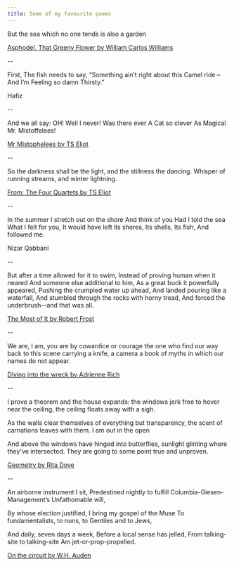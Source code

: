 ```yaml
---
title: Some of my favourite poems
---
```


But the sea
which no one tends
is also a garden

[Asphodel, That Greeny Flower by William Carlos Williams](http://www.poets.org/poetsorg/poem/asphodel-greeny-flower-excerpt)

--

First, The fish needs to say, “Something ain’t right about this Camel ride – And I’m Feeling so damn Thirsty.”

Hafiz

--

And we all say: OH!
Well I never!
Was there ever
A Cat so clever
As Magical Mr. Mistoffelees!

[Mr Mistophelees by TS Eliot](http://famouspoetsandpoems.com/poets/t__s__eliot/poems/15147)

--

So the darkness shall be the light, and the stillness the dancing.
Whisper of running streams, and winter lightning.

[From: The Four Quartets by TS Eliot](http://www.coldbacon.com/poems/fq.html)

--

In the summer
I stretch out on the shore
And think of you
Had I told the sea
What I felt for you,
It would have left its shores,
Its shells,
Its fish,
And followed me.
 
Nizar Qabbani

--

But after a time allowed for it to swim,
Instead of proving human when it neared
And someone else additional to him,
As a great buck it powerfully appeared,
Pushing the crumpled water up ahead,
And landed pouring like a waterfall,
And stumbled through the rocks with horny tread,
And forced the underbrush--and that was all.

[The Most of It by Robert Frost](http://genius.com/Robert-frost-the-most-of-it-annotated)

--

We are, I am, you are
by cowardice or courage
the one who find our way
back to this scene
carrying a knife, a camera
a book of myths
in which
our names do not appear.

[Diving into the wreck by Adrienne Rich](http://www.poets.org/poetsorg/poem/diving-wreck)

--

I prove a theorem and the house expands:
the windows jerk free to hover near the ceiling,
the ceiling floats away with a sigh.

As the walls clear themselves of everything
but transparency, the scent of carnations
leaves with them. I am out in the open

And above the windows have hinged into butterflies,
sunlight glinting where they've intersected.
They are going to some point true and unproven.

[Geometry by Rita Dove](https://twitter.com/tomcritchlow/status/1046068303318462464)

--

An airborne instrument I sit,
Predestined nightly to fulfill
Columbia-Giesen-Management’s
Unfathomable will,

By whose election justified,
I bring my gospel of the Muse
To fundamentalists, to nuns,
to Gentiles and to Jews,

And daily, seven days a week,
Before a local sense has jelled,
From talking-site to talking-site
Am jet-or-prop-propelled.

[On the circuit by W.H. Auden](https://www.poets.org/poetsorg/poem/circuit)

<script>
	
$('p').each(function(){
  var text =$(this).html();
  var text = text.split("\n").join("<br />") 
  $(this).html(text);
});

</script>
